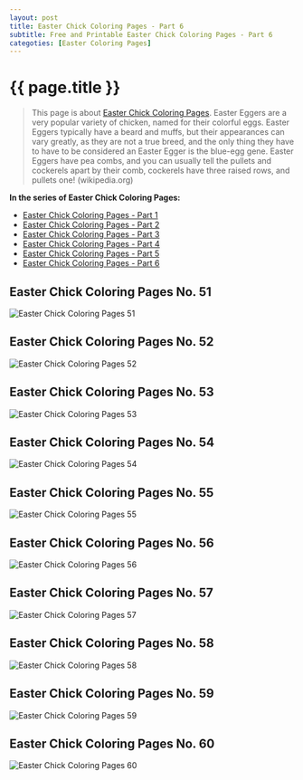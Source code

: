 ```yaml
---
layout: post
title: Easter Chick Coloring Pages - Part 6
subtitle: Free and Printable Easter Chick Coloring Pages - Part 6
categoties: [Easter Coloring Pages]
---
```

{{ page.title }}
================
> This page is about [Easter Chick Coloring Pages](https://hoanghabelle.github.io/). Easter Eggers are a very popular variety of chicken, named for their colorful eggs. Easter Eggers typically have a beard and muffs, but their appearances can vary greatly, as they are not a true breed, and the only thing they have to have to be considered an Easter Egger is the blue-egg gene. Easter Eggers have pea combs, and you can usually tell the pullets and cockerels apart by their comb, cockerels have three raised rows, and pullets one! (wikipedia.org)

**In the series of Easter Chick Coloring Pages:**

* [Easter Chick Coloring Pages - Part 1](https://hoanghabelle.github.io/2017/11/10/Easter-Chick-Coloring-Pages-part-1.html)
* [Easter Chick Coloring Pages - Part 2](https://hoanghabelle.github.io/2017/11/10/Easter-Chick-Coloring-Pages-part-2.html)
* [Easter Chick Coloring Pages - Part 3](https://hoanghabelle.github.io/2017/11/10/Easter-Chick-Coloring-Pages-part-3.html)
* [Easter Chick Coloring Pages - Part 4](https://hoanghabelle.github.io/2017/11/10/Easter-Chick-Coloring-Pages-part-4.html)
* [Easter Chick Coloring Pages - Part 5](https://hoanghabelle.github.io/2017/11/10/Easter-Chick-Coloring-Pages-part-5.html)
* [Easter Chick Coloring Pages - Part 6](https://hoanghabelle.github.io/2017/11/10/Easter-Chick-Coloring-Pages-part-6.html)
## Easter Chick Coloring Pages No. 51
![Easter Chick Coloring Pages 51](https://hoanghabelle.github.io/img1/Easter-Chick-Coloring-Pages%20(51).jpg "Easter Chick Coloring Pages 51")

## Easter Chick Coloring Pages No. 52
![Easter Chick Coloring Pages 52](https://hoanghabelle.github.io/img1/Easter-Chick-Coloring-Pages%20(52).jpg "Easter Chick Coloring Pages 52")

## Easter Chick Coloring Pages No. 53
![Easter Chick Coloring Pages 53](https://hoanghabelle.github.io/img1/Easter-Chick-Coloring-Pages%20(53).jpg "Easter Chick Coloring Pages 53")

## Easter Chick Coloring Pages No. 54
![Easter Chick Coloring Pages 54](https://hoanghabelle.github.io/img1/Easter-Chick-Coloring-Pages%20(54).jpg "Easter Chick Coloring Pages 54")

<script async src="//pagead2.googlesyndication.com/pagead/js/adsbygoogle.js"></script><ins class="adsbygoogle" style="display:block" data-ad-format="fluid" data-ad-layout-key="-8i+1w-dq+e9+ft" data-ad-client="ca-pub-6753140515841889" data-ad-slot="6190446671"></ins> <script> (adsbygoogle = window.adsbygoogle || []).push({}); </script>

## Easter Chick Coloring Pages No. 55
![Easter Chick Coloring Pages 55](https://hoanghabelle.github.io/img1/Easter-Chick-Coloring-Pages%20(55).jpg "Easter Chick Coloring Pages 55")

## Easter Chick Coloring Pages No. 56
![Easter Chick Coloring Pages 56](https://hoanghabelle.github.io/img1/Easter-Chick-Coloring-Pages%20(56).jpg "Easter Chick Coloring Pages 56")

## Easter Chick Coloring Pages No. 57
![Easter Chick Coloring Pages 57](https://hoanghabelle.github.io/img1/Easter-Chick-Coloring-Pages%20(57).jpg "Easter Chick Coloring Pages 57")

## Easter Chick Coloring Pages No. 58
![Easter Chick Coloring Pages 58](https://hoanghabelle.github.io/img1/Easter-Chick-Coloring-Pages%20(58).jpg "Easter Chick Coloring Pages 58")

<script async src="//pagead2.googlesyndication.com/pagead/js/adsbygoogle.js"></script><ins class="adsbygoogle" style="display:block" data-ad-format="fluid" data-ad-layout-key="-8i+1w-dq+e9+ft" data-ad-client="ca-pub-6753140515841889" data-ad-slot="6190446671"></ins> <script> (adsbygoogle = window.adsbygoogle || []).push({}); </script>

## Easter Chick Coloring Pages No. 59
![Easter Chick Coloring Pages 59](https://hoanghabelle.github.io/img1/Easter-Chick-Coloring-Pages%20(59).jpg "Easter Chick Coloring Pages 59")

## Easter Chick Coloring Pages No. 60
![Easter Chick Coloring Pages 60](https://hoanghabelle.github.io/img1/Easter-Chick-Coloring-Pages%20(60).jpg "Easter Chick Coloring Pages 60")

